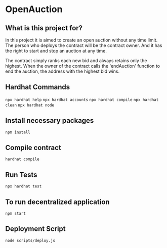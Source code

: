 # OpenAuction

## What is this project for?

In this project it is aimed to create an open auction without any time limit. The person who deploys the contract will be the contract owner. And it has the right to start and stop an auction at any time. 

The contract simply ranks each new bid and always retains only the highest. When the owner of the contract calls the 'endAuction' function to end the auction, the address with the highest bid wins.

## Hardhat Commands

`npx hardhat help`
`npx hardhat accounts`
`npx hardhat compile`
`npx hardhat clean`
`npx hardhat node`

## Install necessary packages

`npm install`

## Compile contract

`hardhat compile`

## Run Tests

`npx hardhat test`

## To run decentralized application 

`npm start`

## Deployment Script

`node scripts/deploy.js`
